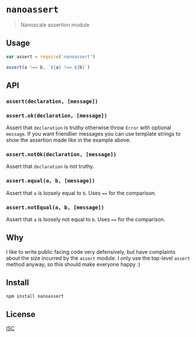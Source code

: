 # `nanoassert`

> Nanoscale assertion module

## Usage

```js
var assert = require('nanoassert')

assert(a !== b, `${a} !== ${b}`)
```

## API

### `assert(declaration, [message])`
### `assert.ok(declaration, [message])`

Assert that `declaration` is truthy otherwise throw `Error` with
optional `message`. If you want friendlier messages you can use template
strings to show the assertion made like in the example above.

### `assert.notOk(declaration, [message])`

Assert that `declaration` is not truthy.

### `assert.equal(a, b, [message])`

Assert that `a` is loosely equal to `b`. Uses `==` for the comparison.

### `assert.notEqual(a, b, [message])`

Assert that `a` is loosely not equal to `b`. Uses `==` for the comparison.

## Why

I like to write public facing code very defensively, but have complaints about
the size incurred by the `assert` module. I only use the top-level `assert`
method anyway, so this should make everyone happy :)

## Install

```sh
npm install nanoassert
```

## License

[ISC](LICENSE)
